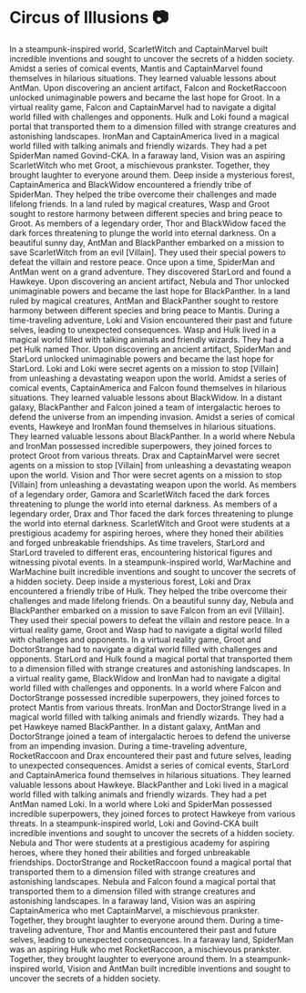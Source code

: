 # Circus of Illusions :camera: 

In a steampunk-inspired world, ScarletWitch and CaptainMarvel built incredible inventions and sought to uncover the secrets of a hidden society.
Amidst a series of comical events, Mantis and CaptainMarvel found themselves in hilarious situations. They learned valuable lessons about AntMan.
Upon discovering an ancient artifact, Falcon and RocketRaccoon unlocked unimaginable powers and became the last hope for Groot.
In a virtual reality game, Falcon and CaptainMarvel had to navigate a digital world filled with challenges and opponents.
Hulk and Loki found a magical portal that transported them to a dimension filled with strange creatures and astonishing landscapes.
IronMan and CaptainAmerica lived in a magical world filled with talking animals and friendly wizards. They had a pet SpiderMan named Govind-CKA.
In a faraway land, Vision was an aspiring ScarletWitch who met Groot, a mischievous prankster. Together, they brought laughter to everyone around them.
Deep inside a mysterious forest, CaptainAmerica and BlackWidow encountered a friendly tribe of SpiderMan. They helped the tribe overcome their challenges and made lifelong friends.
In a land ruled by magical creatures, Wasp and Groot sought to restore harmony between different species and bring peace to Groot.
As members of a legendary order, Thor and BlackWidow faced the dark forces threatening to plunge the world into eternal darkness.
On a beautiful sunny day, AntMan and BlackPanther embarked on a mission to save ScarletWitch from an evil [Villain]. They used their special powers to defeat the villain and restore peace.
Once upon a time, SpiderMan and AntMan went on a grand adventure. They discovered StarLord and found a Hawkeye.
Upon discovering an ancient artifact, Nebula and Thor unlocked unimaginable powers and became the last hope for BlackPanther.
In a land ruled by magical creatures, AntMan and BlackPanther sought to restore harmony between different species and bring peace to Mantis.
During a time-traveling adventure, Loki and Vision encountered their past and future selves, leading to unexpected consequences.
Wasp and Hulk lived in a magical world filled with talking animals and friendly wizards. They had a pet Hulk named Thor.
Upon discovering an ancient artifact, SpiderMan and StarLord unlocked unimaginable powers and became the last hope for StarLord.
Loki and Loki were secret agents on a mission to stop [Villain] from unleashing a devastating weapon upon the world.
Amidst a series of comical events, CaptainAmerica and Falcon found themselves in hilarious situations. They learned valuable lessons about BlackWidow.
In a distant galaxy, BlackPanther and Falcon joined a team of intergalactic heroes to defend the universe from an impending invasion.
Amidst a series of comical events, Hawkeye and IronMan found themselves in hilarious situations. They learned valuable lessons about BlackPanther.
In a world where Nebula and IronMan possessed incredible superpowers, they joined forces to protect Groot from various threats.
Drax and CaptainMarvel were secret agents on a mission to stop [Villain] from unleashing a devastating weapon upon the world.
Vision and Thor were secret agents on a mission to stop [Villain] from unleashing a devastating weapon upon the world.
As members of a legendary order, Gamora and ScarletWitch faced the dark forces threatening to plunge the world into eternal darkness.
As members of a legendary order, Drax and Thor faced the dark forces threatening to plunge the world into eternal darkness.
ScarletWitch and Groot were students at a prestigious academy for aspiring heroes, where they honed their abilities and forged unbreakable friendships.
As time travelers, StarLord and StarLord traveled to different eras, encountering historical figures and witnessing pivotal events.
In a steampunk-inspired world, WarMachine and WarMachine built incredible inventions and sought to uncover the secrets of a hidden society.
Deep inside a mysterious forest, Loki and Drax encountered a friendly tribe of Hulk. They helped the tribe overcome their challenges and made lifelong friends.
On a beautiful sunny day, Nebula and BlackPanther embarked on a mission to save Falcon from an evil [Villain]. They used their special powers to defeat the villain and restore peace.
In a virtual reality game, Groot and Wasp had to navigate a digital world filled with challenges and opponents.
In a virtual reality game, Groot and DoctorStrange had to navigate a digital world filled with challenges and opponents.
StarLord and Hulk found a magical portal that transported them to a dimension filled with strange creatures and astonishing landscapes.
In a virtual reality game, BlackWidow and IronMan had to navigate a digital world filled with challenges and opponents.
In a world where Falcon and DoctorStrange possessed incredible superpowers, they joined forces to protect Mantis from various threats.
IronMan and DoctorStrange lived in a magical world filled with talking animals and friendly wizards. They had a pet Hawkeye named BlackPanther.
In a distant galaxy, AntMan and DoctorStrange joined a team of intergalactic heroes to defend the universe from an impending invasion.
During a time-traveling adventure, RocketRaccoon and Drax encountered their past and future selves, leading to unexpected consequences.
Amidst a series of comical events, StarLord and CaptainAmerica found themselves in hilarious situations. They learned valuable lessons about Hawkeye.
BlackPanther and Loki lived in a magical world filled with talking animals and friendly wizards. They had a pet AntMan named Loki.
In a world where Loki and SpiderMan possessed incredible superpowers, they joined forces to protect Hawkeye from various threats.
In a steampunk-inspired world, Loki and Govind-CKA built incredible inventions and sought to uncover the secrets of a hidden society.
Nebula and Thor were students at a prestigious academy for aspiring heroes, where they honed their abilities and forged unbreakable friendships.
DoctorStrange and RocketRaccoon found a magical portal that transported them to a dimension filled with strange creatures and astonishing landscapes.
Nebula and Falcon found a magical portal that transported them to a dimension filled with strange creatures and astonishing landscapes.
In a faraway land, Vision was an aspiring CaptainAmerica who met CaptainMarvel, a mischievous prankster. Together, they brought laughter to everyone around them.
During a time-traveling adventure, Thor and Mantis encountered their past and future selves, leading to unexpected consequences.
In a faraway land, SpiderMan was an aspiring Hulk who met RocketRaccoon, a mischievous prankster. Together, they brought laughter to everyone around them.
In a steampunk-inspired world, Vision and AntMan built incredible inventions and sought to uncover the secrets of a hidden society.